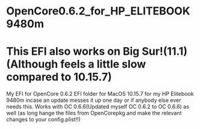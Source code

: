 # OpenCore0.6.2_for_HP_ELITEBOOK9480m
# This EFI also works on Big Sur!(11.1)(Although feels a little slow compared to 10.15.7)
My EFI for OpenCore 0.6.2 EFI folder for MacOS 10.15.7 for my HP Elitebook 9480m incase an update messes it up one day or if anybody else ever needs this.
Works with OC 0.6.6(Updated myself OC 0.6.2 to OC 0.6.6) as well (as long hange the files from OpenCorepkg and make the relevant changes to your config.plist!!)
